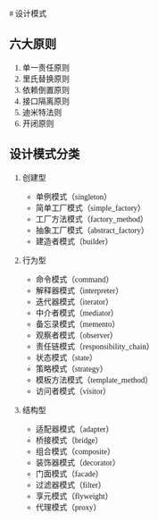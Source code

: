 <font face="黑体">
# 设计模式 

## 六大原则
1. 单一责任原则
2. 里氏替换原则
3. 依赖倒置原则
4. 接口隔离原则
5. 迪米特法则
6. 开闭原则


## 设计模式分类
1. 创建型
    * 单例模式（singleton）
    * 简单工厂模式（simple_factory）
    * 工厂方法模式（factory_method）
    * 抽象工厂模式（abstract_factory）
    * 建造者模式（builder）

2. 行为型
    * 命令模式（command）
    * 解释器模式（interpreter）
    * 迭代器模式（iterator）
    * 中介者模式（mediator）
    * 备忘录模式（memento）
    * 观察者模式（observer）
    * 责任链模式（responsibility_chain）
    * 状态模式（state）
    * 策略模式（strategy）
    * 模板方法模式（template_method）
    * 访问者模式（visitor）

3. 结构型
    * 适配器模式（adapter）
    * 桥接模式（bridge）
    * 组合模式（composite）
    * 装饰器模式（decorator）
    * 门面模式（facade）
    * 过滤器模式（filter）
    * 享元模式（flyweight）
    * 代理模式（proxy）


</font>